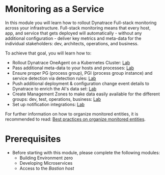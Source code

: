 # Monitoring as a Service

In this module you will learn how to rollout Dynatrace Full-stack monitoring across your infrastructure. Full-stack monitoring means that every host, app, and service that gets deployed will automatically - without any additional configuration - deliver key metrics and meta-data for the individual stakeholders: dev, architects, operations, and business.

To achieve that goal, you will learn how to:
* Rollout Dynatrace OneAgent on a Kubernetes Cluster: [Lab](./01_Instrument_Cluster_with_Dynatrace_OneAgent)
* Pass additional meta-data to your hosts and processes: [Lab](./02_Pass_Extract_Meta-Data_for_Process_or_Container)
* Ensure proper PG (process group), PGI (process group instance) and service detection via detection rules: [Lab](./03_Tagging_and_Naming_of_Services)
* Push additional deployment & configuration change event details to Dynatrace to enrich the AI's data set: [Lab](./04_Push_Events_to_Dynatrace)
* Create Management Zones to make data easily available for the different groups: dev, test, operations, business: [Lab](./05_Define_Management_Zones)
* Set up notification integrations: [Lab](./07_Setup_Notification_Integration)

For further information on how to organize monitored entities, it is recommended to read: [Best practices on organize monitored entities](https://www.dynatrace.com/support/help/organize-monitored-entities/).

# Prerequisites

* Before starting with this module, please complete the following modules:
    * Building Environment zero
    * Developing Microservices
    * Access to the *Bastion host*


